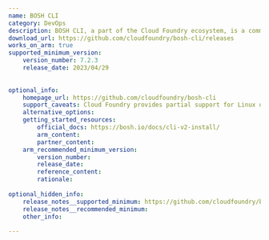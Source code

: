 ```yaml
---
name: BOSH CLI
category: DevOps
description: BOSH CLI, a part of the Cloud Foundry ecosystem, is a command-line interface for managing deployments, updates, and operations of systems orchestrated by BOSH.
download_url: https://github.com/cloudfoundry/bosh-cli/releases
works_on_arm: true
supported_minimum_version:
    version_number: 7.2.3
    release_date: 2023/04/29
 
 
optional_info:
    homepage_url: https://github.com/cloudfoundry/bosh-cli
    support_caveats: Cloud Foundry provides partial support for Linux on Arm64 (Aarch64). Full support has not yet been announced. For more information, please follow the ongoing Arm-related discussion [here](https://lists.cloudfoundry.org/g/cf-dev/topic/104584623).
    alternative_options:
    getting_started_resources:
        official_docs: https://bosh.io/docs/cli-v2-install/
        arm_content:
        partner_content:
    arm_recommended_minimum_version:
        version_number:
        release_date:
        reference_content:
        rationale:
 
optional_hidden_info:
    release_notes__supported_minimum: https://github.com/cloudfoundry/bosh-cli/releases/tag/v7.2.3
    release_notes__recommended_minimum:
    other_info:
 
---
```

